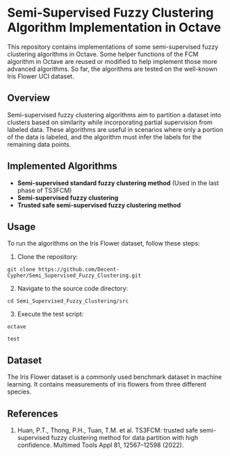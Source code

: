 # Semi-Supervised Fuzzy Clustering Algorithm Implementation in Octave

This repository contains implementations of some semi-supervised fuzzy clustering algorithms in Octave.
Some helper functions of the FCM algorithm in Octave are reused or modified to help implement those more advanced algorithms.
So far, the algorithms are tested on the well-known Iris Flower UCI dataset. 

## Overview

Semi-supervised fuzzy clustering algorithms aim to partition a dataset into clusters based on similarity while incorporating partial supervision from labeled data. These algorithms are useful in scenarios where only a portion of the data is labeled, and the algorithm must infer the labels for the remaining data points.

## Implemented Algorithms

- **Semi-supervised standard fuzzy clustering method** (Used in the last phase of TS3FCM)
- **Semi-supervised fuzzy clustering**
- **Trusted safe semi-supervised fuzzy clustering method**

## Usage

To run the algorithms on the Iris Flower dataset, follow these steps:

1. Clone the repository:

`git clone https://github.com/Decent-Cypher/Semi_Supervised_Fuzzy_Clustering.git`


2. Navigate to the source code directory:

`cd Semi_Supervised_Fuzzy_Clustering/src`


3. Execute the test script:

`octave`

`test`


## Dataset

The Iris Flower dataset is a commonly used benchmark dataset in machine learning. It contains measurements of iris flowers from three different species.

## References

1. Huan, P.T., Thong, P.H., Tuan, T.M. et al. TS3FCM: trusted safe semi-supervised fuzzy clustering method for data partition with high confidence. Multimed Tools Appl 81, 12567–12598 (2022).



